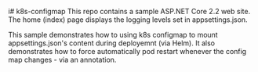 i# k8s-configmap
This repo contains a sample ASP.NET Core 2.2 web site. The home (index) page displays the logging levels set in appsettings.json.

This sample demonstrates how to using k8s configmap to mount appsettings.json's content during deployemnt (via Helm). It also demonstrates how to force automatically pod restart whenever the config map changes - via an annotation.
